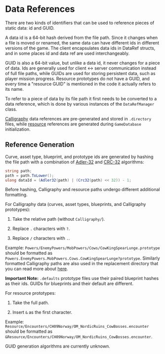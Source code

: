 # Data References

There are two kinds of identifiers that can be used to reference pieces of static data: id and GUID.

A data id is a 64-bit hash derived from the file path. Since it changes when a file is moved or renamed, the same data can have different ids in different versions of the game. The client encapsulates data ids in DataRef structs, and in some places id and data ref are used interchangeably.

GUID is also a 64-bit value, but unlike a data id, it never changes for a piece of data. Ids are generally used for client <-> server communication instead of full file paths, while GUIDs are used for storing persistent data, such as player mission progress. Resource prototypes do not have a GUID, and every time a "resource GUID" is mentioned in the code it actually refers to its name.

To refer to a piece of data by its file path it first needs to be converted to a data reference, which is done by various instances of the `DataRefManager` class.

[Calligraphy](./Calligraphy.md) data references are pre-generated and stored in `.directory` files, while [resource](./Resources.md) references are generated during `GameDatabase` initialization.

## Reference Generation

Curve, asset type, blueprint, and prototype ids are generated by hashing the file path with a combination of [Adler-32](https://en.wikipedia.org/wiki/Adler-32) and [CRC-32](https://en.wikipedia.org/wiki/Cyclic_redundancy_check) algorithms:

```csharp
string path;
path = path.ToLower();
ulong dataId = (Adler32(path) | (Crc32(path) << 32)) - 1;
```

Before hashing, Calligraphy and resource paths undergo different additional formatting.

For Calligraphy data (curves, asset types, blueprints, and Calligraphy prototypes):

1. Take the relative path (without `Calligraphy/`).

2. Replace `.` characters with `?`.

3. Replace `/` characters with `.`.

Example: `Powers/EnemyPowers/MobPowers/Cows/CowKingSpearLunge.prototype` should be formatted as `Powers.EnemyPowers.MobPowers.Cows.CowKingSpearLunge?prototype`. Similarly formatted Calligraphy paths are also used in the replacement directory that you can read more about [here](./Calligraphy.md).

**Important Note:** `.defaults` prototype files use their paired blueprint hashes as their ids. GUIDs for blueprints and their default are different.

For resource prototypes:

1. Take the full path.

2. Insert `&` as the first character.

Example: `Resource/Encounters/CH09Norway/OM_NordicRuins_CowBosses.encounter` should be formatted as `&Resource/Encounters/CH09Norway/OM_NordicRuins_CowBosses.encounter`.

GUID generation algorithms are currently unknown.
